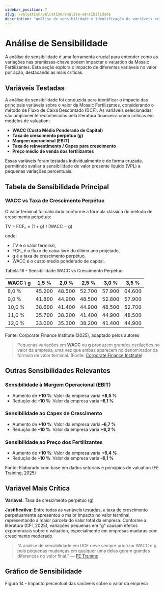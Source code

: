 ```yaml
---
sidebar_position: 7
slug: /valuation/valuation/analise-sensibilidade
description: "Análise de sensibilidade e identificação de variáveis críticas"
---
```


# Análise de Sensibilidade

A análise de sensibilidade é uma ferramenta crucial para entender como as variações nas premissas-chave podem impactar o valuation da Mosaic Fertilizantes. Esta seção explora o impacto de diferentes variáveis no valor por ação, destacando as mais críticas.

## Variáveis Testadas

A análise de sensibilidade foi conduzida para identificar o impacto das principais variáveis sobre o valor da Mosaic Fertilizantes, considerando o método de Fluxo de Caixa Descontado (DCF). As variáveis selecionadas são amplamente reconhecidas pela literatura financeira como críticas em modelos de valuation:

- **WACC (Custo Médio Ponderado de Capital)**
- **Taxa de crescimento perpétuo (g)**
- **Margem operacional (EBIT)**
- **Taxa de reinvestimento / Capex para crescimento**
- **Preço médio de venda dos fertilizantes**

Essas variáveis foram testadas individualmente e de forma cruzada, permitindo avaliar a sensibilidade do valor presente líquido (VPL) a pequenas variações percentuais.

## Tabela de Sensibilidade Principal

### WACC vs Taxa de Crescimento Perpétuo

O valor terminal foi calculado conforme a fórmula clássica do método de crescimento perpétuo:

TV = FCFₙ × (1 + g) / (WACC − g)

onde:

- TV é o valor terminal,
- FCFₙ é o fluxo de caixa livre do último ano projetado,
- g é a taxa de crescimento perpétuo,
- WACC é o custo médio ponderado de capital.

<p style={{textAlign: 'center'}}>Tabela 16 - Sensibilidade WACC vs Crescimento Perpétuo</p>

| WACC \ g | 1,5 % | 2,0 % | 2,5 % | 3,0 % | 3,5 % |
|----------|-------|-------|-------|-------|-------|
| 8,0 % | 45.200 | 48.500 | 52.700 | 57.900 | 64.600 |
| 9,0 % | 41.800 | 44.900 | 48.500 | 52.800 | 57.900 |
| 10,0 % | 38.600 | 41.400 | 44.900 | 48.500 | 52.700 |
| 11,0 % | 35.700 | 38.200 | 41.400 | 44.900 | 48.500 |
| 12,0 % | 33.000 | 35.300 | 38.200 | 41.400 | 44.900 |

<p style={{textAlign: 'center'}}>Fonte: Corporate Finance Institute (2025), adaptado pelos autores</p>

> Pequenas variações em **WACC** ou **g** produzem grandes oscilações no valor da empresa, uma vez que ambas aparecem no denominador da fórmula de valor terminal.
> (Fonte: [Corporate Finance Institute](https://corporatefinanceinstitute.com/resources/financial-modeling/dcf-terminal-value-formula/?utm_source=chatgpt.com))

## Outras Sensibilidades Relevantes

### Sensibilidade à Margem Operacional (EBIT)

- Aumento de **+10 %**: Valor da empresa varia **+8,5 %**
- Redução de **–10 %**: Valor da empresa varia **–8,1 %**

### Sensibilidade ao Capex de Crescimento

- Aumento de **+10 %**: Valor da empresa varia **–6,7 %**
- Redução de **–10 %**: Valor da empresa varia **+6,2 %**

### Sensibilidade ao Preço dos Fertilizantes

- Aumento de **+10 %**: Valor da empresa varia **+9,4 %**
- Redução de **–10 %**: Valor da empresa varia **–9,1 %**

<p style={{textAlign: 'center'}}>Fonte: Elaborado com base em dados setoriais e princípios de valuation (FE Training, 2025)</p>

## Variável Mais Crítica

**Variável:** Taxa de crescimento perpétuo (g)

**Justificativa:**
Entre todas as variáveis testadas, a taxa de crescimento perpetuamente apresentou o maior impacto no valor terminal, representando a maior parcela do valor total da empresa. Conforme a literatura (CFI, 2025), variações pequenas em “g” causam efeitos exponenciais sobre o valuation, especialmente em empresas maduras com crescimento moderado.

> “A análise de sensibilidade em DCF deve sempre priorizar WACC e g, pois pequenas mudanças em qualquer uma delas geram grandes diferenças no valor final.”
> — [FE Training](https://www.fe.training/free-resources/valuation/dcf-sensitizing-for-key-variables/)

## Gráfico de Sensibilidade

<p style={{textAlign: 'center'}}>Figura 14 - Impacto percentual das variáveis sobre o valor da empresa</p>
